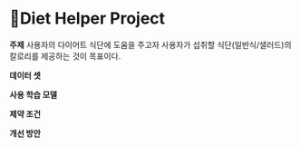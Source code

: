 # 📁Diet Helper Project

**주제**
사용자의 다이어트 식단에 도움을 주고자
사용자가 섭취할 식단(일반식/샐러드)의 칼로리를 제공하는 것이 목표이다.

**데이터 셋**

**사용 학습 모델**

**제약 조건**

**개선 방안**
